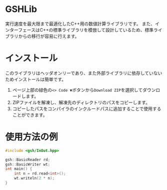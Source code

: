 # GSHLib

実行速度を最大限まで最適化したC++用の数値計算ライブラリです。
また、インターフェースはC++の標準ライブラリを模倣して設計しているため、標準ライブラリからの移行が容易に行えます。

# インストール

このライブラリはヘッダオンリーであり、また外部ライブラリに依存していないためインストールは簡単です。

1. ページ上部の緑色の`<> Code ▼`ボタンから`Download ZIP`を選択してダウンロードします。
2. ZIPファイルを解凍し、解凍先のディレクトリのパスをコピーします。
3. コピーしたパスをコンパイラのインクルードパスに追加することで使用することができます。

# 使用方法の例

```cpp
#include <gsh/InOut.hpp>

gsh::BasicReader rd;
gsh::BasicWriter wt;
int main() {
    int n = rd.read<int>();
    wt.writeln(2 * n);
}
```
